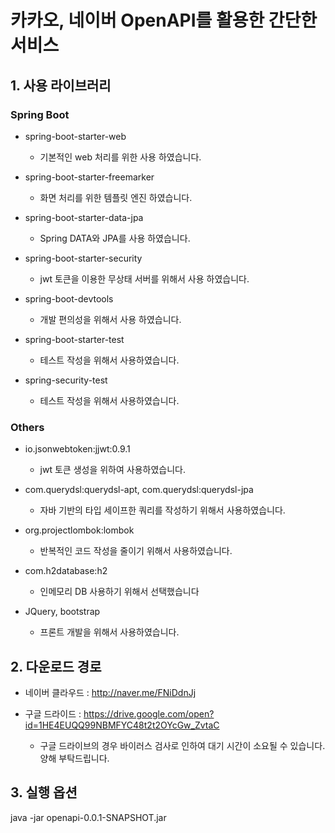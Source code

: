 # 카카오, 네이버 OpenAPI를 활용한 간단한 서비스

## 1. 사용 라이브러리

### Spring Boot

* spring-boot-starter-web
  * 기본적인 web 처리를 위한 사용 하였습니다.

* spring-boot-starter-freemarker
  * 화면 처리를 위한 템플릿 엔진 하였습니다.

* spring-boot-starter-data-jpa
  * Spring DATA와 JPA를 사용 하였습니다.

* spring-boot-starter-security
  * jwt 토큰을 이용한 무상태 서버를 위해서 사용 하였습니다.

* spring-boot-devtools
  * 개발 편의성을 위해서 사용 하였습니다.

* spring-boot-starter-test
  * 테스트 작성을 위해서 사용하였습니다.

* spring-security-test
  * 테스트 작성을 위해서 사용하였습니다.

### Others

* io.jsonwebtoken:jjwt:0.9.1
  * jwt 토큰 생성을 위하여 사용하였습니다.

* com.querydsl:querydsl-apt, com.querydsl:querydsl-jpa
  * 자바 기반의 타입 세이프한 쿼리를 작성하기 위해서 사용하였습니다.

* org.projectlombok:lombok
  * 반복적인 코드 작성을 줄이기 위해서 사용하였습니다.

* com.h2database:h2
  * 인메모리 DB 사용하기 위해서 선택했습니다

* JQuery, bootstrap
  * 프론트 개발을 위해서 사용하였습니다.

## 2. 다운로드 경로

* 네이버 클라우드 : http://naver.me/FNiDdnJj

* 구글 드라이드 : https://drive.google.com/open?id=1HE4EUQQ99NBMFYC48t2t2OYcGw_ZvtaC
  * 구글 드라이브의 경우 바이러스 검사로 인하여 대기 시간이 소요될 수 있습니다. 양해 부탁드립니다.

## 3. 실행 옵션

java -jar openapi-0.0.1-SNAPSHOT.jar
